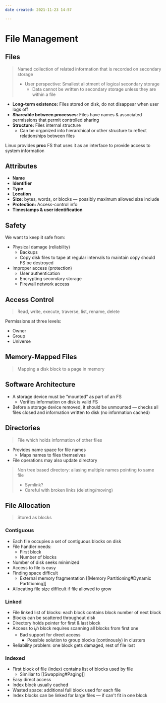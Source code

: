 ```yaml
---
date created: 2021-11-23 14:57

---
```


# File Management

## Files

> Named collection of related information that is recorded on secondary storage
> - User perspective: Smallest allotment of logical secondary storage
>     - Data cannot be written to secondary storage unless they are within a file


- **Long-term existence:** Files stored on disk, do not disappear when user logs off
- **Shareable between processes:** Files have names & associated permissions that permit controlled sharing
- **Structure:** Files internal structure
  - Can be organized into hierarchical or other structure to reflect relationships between files

Linux provides **proc** FS that uses it as an interface to provide access to system information

## Attributes

- **Name**
- **Identifier**
- **Type**
- **Location**
- **Size:** bytes, words, or blocks — possibly maximum allowed size include
- **Protection:** Access-control info
- **Timestamps & user identification**


## Safety

We want to keep it safe from:
- Physical damage (reliability)
	- Backups
	- Copy disk files to tape at regular intervals to maintain copy should FS be destroyed
- Improper access (protection)
	- User authentication
	- Encrypting secondary storage
	- Firewall network access

## Access Control

> Read, write, execute, traverse, list, rename, delete

Permissions at three levels:
- Owner
- Group
- Universe

## Memory-Mapped Files

> Mapping a disk block to a page in memory

## Software Architecture

- A storage device must be “mounted” as part of an FS
	- Verifies information on disk is valid FS
- Before a storage device removed, it should be unmounted — checks all files closed and information written to disk (no information cached)

## Directories

> File which holds information of other files

- Provides name space for file names
	- Maps names to files themselves
- File operations may also update directory


> Non tree based directory: aliasing multiple names pointing to same file
> - Symlink?
> - Careful with broken links (deleting/moving)

## File Allocation

> Stored as blocks

### Contiguous

- Each file occupies a set of contiguous blocks on disk
- File handler needs:
	- First block
	- Number of blocks
- Number of disk seeks minimized
- Access to file is easy
- Finding space difficult
	- External memory fragmentation [[Memory Partitioning#Dynamic Partitioning]]
- Allocating file size difficult if file allowed to grow

### Linked

- File linked list of blocks: each block contains block number of next block
- Blocks can be scattered throughout disk
- Directory holds pointer for first & last block
- Access to $i_th$ block requires scanning all blocks from first one
	- Bad support for direct access
		- Possible solution to group blocks (continously) in clusters
- Reliability problem: one block gets damaged, rest of file lost

### Indexed

- First block of file (index) contains list of blocks used by file
	- Similiar to [[Swapping#Paging]]
- Easy direct access
- Index block usually cached
- Wasted space: additional full block used for each file
- Index blocks can be linked for large files — if can't fit in one block